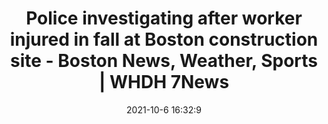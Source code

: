 ---
"title": "Police investigating after worker injured in fall at Boston construction site - Boston News, Weather, Sports | WHDH 7News"
"date": "2021-10-6 16:32:9"
"feed_name": "GOOGLENEWSCONSTRUCTION"
"feed_website": "https://news.google.com/search?q=construction%2Bincident&hl=en-US&gl=US&ceid=US:en"
"feed_rss": "https://news.google.com/rss/search?q=construction%2Bincident&hl=en-US&gl=US&ceid=US:en"
"link": "https://whdh.com/news/police-investigating-after-worker-injured-in-fall-at-boston-construction-site/"
"source": "{'href': 'https://whdh.com', 'title': 'Boston News, Weather, Sports | WHDH 7News'}"
"file": "_posts/2021-1-1-354e5f10231b7c6238129e5ccc01484d314d5918.md"
"accident": "1"
"drilling": "0"
"dead": "0"
"injured": "1"
"arrested": "0"
"place": "boston"
"where": "construction site"
"causes": "fall"
"place_uri": "http://en.wikipedia.org/wiki/Boston"
---